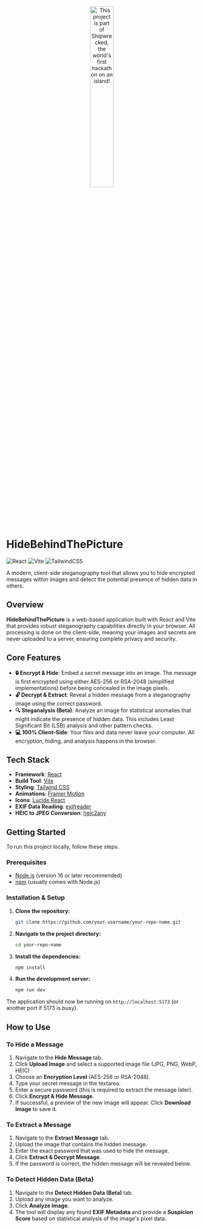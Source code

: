 <div align="center">
  <a href="https://shipwrecked.hackclub.com/?t=ghrm" target="_blank">
    <img src="https://hc-cdn.hel1.your-objectstorage.com/s/v3/739361f1d440b17fc9e2f74e49fc185d86cbec14_badge.png" 
         alt="This project is part of Shipwrecked, the world's first hackathon on an island!" 
         style="width: 35%;">
  </a>
</div>



# HideBehindThePicture

![React](https://img.shields.io/badge/react-%2320232a.svg?style=for-the-badge&logo=react&logoColor=%2361DAFB)
![Vite](https://img.shields.io/badge/vite-%23646CFF.svg?style=for-the-badge&logo=vite&logoColor=white)
![TailwindCSS](https://img.shields.io/badge/tailwindcss-%2338B2AC.svg?style=for-the-badge&logo=tailwind-css&logoColor=white)

A modern, client-side steganography tool that allows you to hide encrypted messages within images and detect the potential presence of hidden data in others.



## Overview

**HideBehindThePicture** is a web-based application built with React and Vite that provides robust steganography capabilities directly in your browser. All processing is done on the client-side, meaning your images and secrets are never uploaded to a server, ensuring complete privacy and security.

## Core Features

-   **🔒 Encrypt & Hide**: Embed a secret message into an image. The message is first encrypted using either AES-256 or RSA-2048 (simplified implementations) before being concealed in the image pixels.
-   **🔓 Decrypt & Extract**: Reveal a hidden message from a steganography image using the correct password.
-   **🔍 Steganalysis (Beta)**: Analyze an image for statistical anomalies that might indicate the presence of hidden data. This includes Least Significant Bit (LSB) analysis and other pattern checks.
-   **💻 100% Client-Side**: Your files and data never leave your computer. All encryption, hiding, and analysis happens in the browser.


## Tech Stack

-   **Framework**: [React](https://reactjs.org/)
-   **Build Tool**: [Vite](https://vitejs.dev/)
-   **Styling**: [Tailwind CSS](https://tailwindcss.com/)
-   **Animations**: [Framer Motion](https://www.framer.com/motion/)
-   **Icons**: [Lucide React](https://lucide.dev/)
-   **EXIF Data Reading**: [exifreader](https://github.com/mattiasw/exifreader)
-   **HEIC to JPEG Conversion**: [heic2any](https://github.com/alexcorvi/heic2any)

## Getting Started

To run this project locally, follow these steps.

### Prerequisites

-   [Node.js](https://nodejs.org/) (version 16 or later recommended)
-   [npm](https://www.npmjs.com/) (usually comes with Node.js)

### Installation & Setup

1.  **Clone the repository:**
    ```bash
    git clone https://github.com/your-username/your-repo-name.git
    ```

2.  **Navigate to the project directory:**
    ```bash
    cd your-repo-name
    ```

3.  **Install the dependencies:**
    ```bash
    npm install
    ```

4.  **Run the development server:**
    ```bash
    npm run dev
    ```

The application should now be running on `http://localhost:5173` (or another port if 5173 is busy).

## How to Use

### To Hide a Message
1.  Navigate to the **Hide Message** tab.
2.  Click **Upload Image** and select a supported image file (JPG, PNG, WebP, HEIC).
3.  Choose an **Encryption Level** (AES-256 or RSA-2048).
4.  Type your secret message in the textarea.
5.  Enter a secure password (this is required to extract the message later).
6.  Click **Encrypt & Hide Message**.
7.  If successful, a preview of the new image will appear. Click **Download Image** to save it.

### To Extract a Message
1.  Navigate to the **Extract Message** tab.
2.  Upload the image that contains the hidden message.
3.  Enter the exact password that was used to hide the message.
4.  Click **Extract & Decrypt Message**.
5.  If the password is correct, the hidden message will be revealed below.

### To Detect Hidden Data (Beta)
1.  Navigate to the **Detect Hidden Data (Beta)** tab.
2.  Upload any image you want to analyze.
3.  Click **Analyze Image**.
4.  The tool will display any found **EXIF Metadata** and provide a **Suspicion Score** based on statistical analysis of the image's pixel data.
